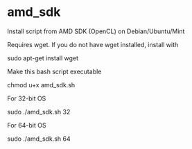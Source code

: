 amd_sdk
=======

Install script from AMD SDK (OpenCL) on Debian/Ubuntu/Mint

Requires wget. If you do not have wget installed, install with

sudo apt-get install wget

Make this bash script executable

chmod u+x amd_sdk.sh

For 32-bit OS

sudo ./amd_sdk.sh 32 

For 64-bit OS

sudo ./amd_sdk.sh 64

